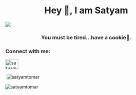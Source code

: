 <h1 align="center">Hey 👋, I am Satyam  </h1>
<img align="center" src='https://media.giphy.com/media/LvkZeIZ9YjbpU4xrJ9/giphy.gif'>
<h3 align="center">You must be tired...have a cookie🍪.</h3>

<h3 align="left">Connect with me:</h3>
<p align="left">
<a href="https://linkedin.com/in/satyam-tomar-0873a91b0" target="blank"><img align="center" src="https://raw.githubusercontent.com/rahuldkjain/github-profile-readme-generator/master/src/images/icons/Social/linked-in-alt.svg" alt="satyam-tomar-0873a91b0" height="30" width="40" /></a>
</p>

<p>&nbsp;<img align="center" src="https://github-readme-stats.vercel.app/api?username=satyamtomar&show_icons=true&theme=cobalt&title_color=206192&text_color=221b1b&bg_color=ffffff&locale=en" alt="satyamtomar" /></p>

<p><img align="center" src="https://github-readme-streak-stats.herokuapp.com/?user=satyamtomar&theme=default" alt="satyamtomar" /></p>
